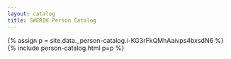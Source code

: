 ```yaml
---
layout: catalog
title: SWERIK Person Catalog
---
```

{% assign p = site.data._person-catalog.i-KG3rFkQMhAaivps4bxsdN6 %}
{% include person-catalog.html p=p %}

